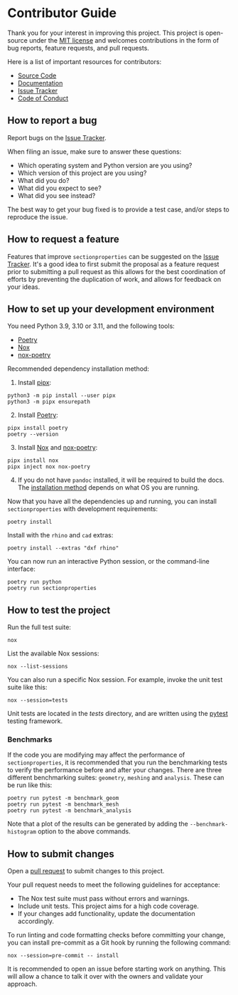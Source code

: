# Contributor Guide

Thank you for your interest in improving this project.
This project is open-source under the [MIT license] and
welcomes contributions in the form of bug reports, feature requests, and pull requests.

Here is a list of important resources for contributors:

- [Source Code]
- [Documentation]
- [Issue Tracker]
- [Code of Conduct]

[mit license]: https://opensource.org/licenses/MIT
[source code]: https://github.com/robbievanleeuwen/section-properties
[documentation]: https://sectionproperties.readthedocs.io/
[issue tracker]: https://github.com/robbievanleeuwen/section-properties/issues

## How to report a bug

Report bugs on the [Issue Tracker].

When filing an issue, make sure to answer these questions:

- Which operating system and Python version are you using?
- Which version of this project are you using?
- What did you do?
- What did you expect to see?
- What did you see instead?

The best way to get your bug fixed is to provide a test case,
and/or steps to reproduce the issue.

## How to request a feature

Features that improve `sectionproperties` can be suggested on the [Issue Tracker].
It's a good idea to first submit the proposal as a feature request prior to submitting
a pull request as this allows for the best coordination of efforts by preventing the
duplication of work, and allows for feedback on your ideas.

## How to set up your development environment

You need Python 3.9, 3.10 or 3.11, and the following tools:

- [Poetry]
- [Nox]
- [nox-poetry]

Recommended dependency installation method:

1. Install [pipx](https://pypa.github.io/pipx/installation/):

```shell
python3 -m pip install --user pipx
python3 -m pipx ensurepath
```

2. Install [Poetry]:

```shell
pipx install poetry
poetry --version
```

3. Install [Nox] and [nox-poetry]:

```shell
pipx install nox
pipx inject nox nox-poetry
```

4. If you do not have `pandoc` installed, it will be required to build the docs. The
   [installation method](https://pandoc.org/installing.html) depends on what OS you are
   running.

Now that you have all the dependencies up and running, you can install
`sectionproperties` with development requirements:

```shell
poetry install
```

Install with the `rhino` and `cad` extras:

```shell
poetry install --extras "dxf rhino"
```

You can now run an interactive Python session, or the command-line interface:

```shell
poetry run python
poetry run sectionproperties
```

[poetry]: https://python-poetry.org/
[nox]: https://nox.thea.codes/
[nox-poetry]: https://nox-poetry.readthedocs.io/

## How to test the project

Run the full test suite:

```shell
nox
```

List the available Nox sessions:

```shell
nox --list-sessions
```

You can also run a specific Nox session. For example, invoke the unit test suite like
this:

```shell
nox --session=tests
```

Unit tests are located in the _tests_ directory, and are written using the [pytest]
testing framework.

### Benchmarks

If the code you are modifying may affect the performance of `sectionproperties`, it is
recommended that you run the benchmarking tests to verify the performance before and
after your changes. There are three different benchmarking suites: `geometry`, `meshing`
and `analysis`. These can be run like this:

```shell
poetry run pytest -m benchmark_geom
poetry run pytest -m benchmark_mesh
poetry run pytest -m benchmark_analysis
```

Note that a plot of the results can be generated by adding the `--benchmark-histogram`
option to the above commands.

[pytest]: https://pytest.readthedocs.io/

## How to submit changes

Open a [pull request] to submit changes to this project.

Your pull request needs to meet the following guidelines for acceptance:

- The Nox test suite must pass without errors and warnings.
- Include unit tests. This project aims for a high code coverage.
- If your changes add functionality, update the documentation accordingly.

To run linting and code formatting checks before committing your change, you can install
pre-commit as a Git hook by running the following command:

```shell
nox --session=pre-commit -- install
```

It is recommended to open an issue before starting work on anything.
This will allow a chance to talk it over with the owners and validate your approach.

[pull request]: https://github.com/robbievanleeuwen/section-properties/pulls
[code of conduct]: CODE_OF_CONDUCT.md
